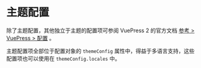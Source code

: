 # 主题配置

除了主题配置，其他独立于主题的配置项可参阅 VuePress 2 的官方文档 [参考 > VuePress > 配置](https://v2.vuepress.vuejs.org/zh/reference/config.html) 。

主题配置项全部位于配置对象的 `themeConfig` 属性中，得益于多语言支持，这些配置项也可以使用在 `themeConfig.locales` 中。
